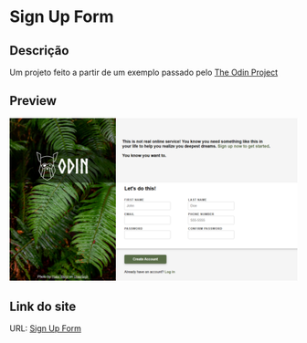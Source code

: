 # Sign Up Form

## Descrição

Um projeto feito a partir de um exemplo passado pelo [The Odin Project](https://www.bing.com/ck/a?!&&p=5c65943bb3b8e95cJmltdHM9MTcyMjk4ODgwMCZpZ3VpZD0zODM4NWFmMS05MmVjLTZkNWEtMmZkNy00ZTNmOTM5NTZjMzkmaW5zaWQ9NTIyMA&ptn=3&ver=2&hsh=3&fclid=38385af1-92ec-6d5a-2fd7-4e3f93956c39&psq=the+odin+project&u=a1aHR0cHM6Ly93d3cudGhlb2RpbnByb2plY3QuY29tLw&ntb=1)

## Preview
![](./img/printscreen.png)

## Link do site

URL: [Sign Up Form]()